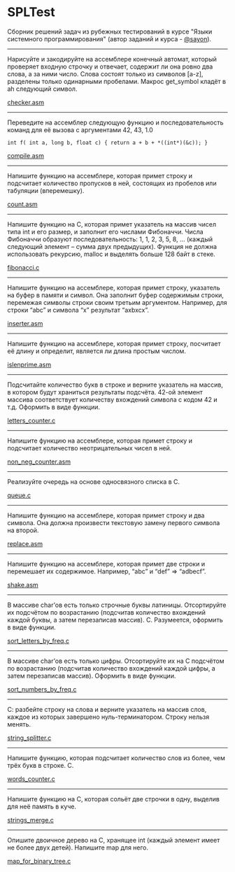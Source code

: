 # SPLTest
Сборник решений задач из рубежных тестирований в курсе "Языки системного программирования" (автор заданий и курса - [@sayon](https://github.com/sayon/)).

-------
Нарисуйте и закодируйте на ассемблере конечный автомат, который проверяет входную строчку и отвечает, содержит ли она ровно два слова, а за ними число. Слова состоят только из символов [a-z], разделены только одинарными пробелами. Макрос get_symbol кладёт в ah следующий символ.

[checker.asm](https://github.com/kirmanak/SPLTest/blob/master/checker.asm)

-------
Переведите на ассемблер следующую функцию и последовательность команд для её вызова с аргументами 42, 43, 1.0 

```
int f( int a, long b, float c) { return a + b + *((int*)(&c)); }
```

[compile.asm](https://github.com/kirmanak/SPLTest/blob/master/compile.asm)

-------
Напишите функцию на ассемблере, которая примет строку и подсчитает количество пропусков в ней, состоящих из пробелов или табуляции (вперемешку).

[count.asm](https://github.com/kirmanak/SPLTest/blob/master/count.asm)

-------
 Напишите функцию на C, которая примет указатель на массив чисел типа int и его размер, и заполнит его числами Фибоначчи. Числа Фибоначчи образуют последовательность: 1, 1, 2, 3, 5, 8, ... (каждый следующий элемент – сумма двух предыдущих). Функция не должна использовать рекурсию, malloc и выделять больше 128 байт в стеке.

[fibonacci.c](https://github.com/kirmanak/SPLTest/blob/master/fibonacci.c)

-------
Напишите функцию на ассемблере, которая примет строку, указатель на буфер в памяти и символ. Она заполнит буфер содержимым строки, перемежая символы строки своим третьим аргументом. Например, для строки “abc” и символа “x” результат “axbxcx”.

[inserter.asm](https://github.com/kirmanak/SPLTest/blob/master/inserter.asm)

-------
Напишите функцию на ассемблере, которая примет строку, посчитает её длину и определит, является ли длина простым числом.

[islenprime.asm](https://github.com/kirmanak/SPLTest/blob/master/islenprime.asm)

-------
Подсчитайте количество букв в строке и верните указатель на массив, в котором будут храниться результаты подсчёта. 42-ой элемент массива соответствует количеству вхождений символа с кодом 42 и т.д. Оформить в виде функции. 

[letters_counter.c](https://github.com/kirmanak/SPLTest/blob/master/letters_counter.c)

-------
Напишите функцию на ассемблере, которая примет строку и подсчитает количество неотрицательных чисел в ней.

[non_neg_counter.asm](https://github.com/kirmanak/SPLTest/blob/master/non_neg_counter.asm)


-------
Реализуйте очередь на основе односвязного списка в C.

[queue.c](https://github.com/kirmanak/SPLTest/blob/master/queue.c)

-------
Напишите функцию на ассемблере, которая примет строку и два символа. Она должна произвести текстовую замену первого символа на второй.

[replace.asm](https://github.com/kirmanak/SPLTest/blob/master/replace.asm)

-------
Напишите функцию на ассемблере, которая примет две строки и перемешает их содержимое. Например, “abc” и “def” => “adbecf”.

[shake.asm](https://github.com/kirmanak/SPLTest/blob/master/shake.asm)

-------
В массиве char’ов есть только строчные буквы латиницы. Отсортируйте их подсчётом по возрастанию (подсчитав количество вхождений каждой буквы, а затем перезаписав массив). C. Разумеется, оформить в виде функции.

[sort_letters_by_freq.c](https://github.com/kirmanak/SPLTest/blob/master/sort_letters_by_freq.c)

-------
В массиве char’ов есть только цифры. Отсортируйте их на C подсчётом по возрастанию (подсчитав количество вхождений каждой цифры, а затем перезаписав массив). Оформить в виде функции.

[sort_numbers_by_freq.c](https://github.com/kirmanak/SPLTest/blob/master/sort_numbers_by_freq.c)

-------
С: разбейте строку на слова и верните указатель на массив слов, каждое из которых завершено нуль-терминатором. Строку нельзя менять.

[string_splitter.c](https://github.com/kirmanak/SPLTest/blob/master/string_splitter.c)

-------
Напишите функцию, которая подсчитает количество слов из более, чем трёх букв в строке. C.

[words_counter.c](https://github.com/kirmanak/SPLTest/blob/master/words_counter.c)

-------
Напишите функцию на С, которая сольёт две строчки в одну, выделив для неё память в куче.

[strings_merge.c](https://github.com/kirmanak/SPLTest/blob/master/strings_merge.c)

-------
Опишите двоичное дерево на С, хранящее int (каждый элемент имеет не более двух детей). Напишите map для него.

[map_for_binary_tree.c](https://github.com/kirmanak/SPLTest/blob/master/map_for_binary_tree.c)
